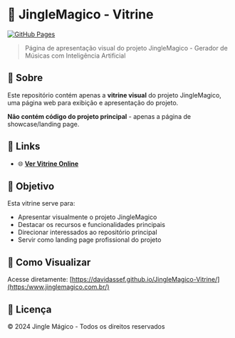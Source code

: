 # 🎵 JingleMagico - Vitrine

[![GitHub Pages](https://img.shields.io/badge/GitHub%20Pages-Live-brightgreen)](https://davidassef.github.io/JingleMagico-Vitrine/)

> Página de apresentação visual do projeto JingleMagico - Gerador de Músicas com Inteligência Artificial

## 📖 Sobre

Este repositório contém apenas a **vitrine visual** do projeto JingleMagico, uma página web para exibição e apresentação do projeto.

**Não contém código do projeto principal** - apenas a página de showcase/landing page.

## 🔗 Links

- 🌐 **[Ver Vitrine Online](https://davidassef.github.io/JingleMagico-Vitrine/)**

## 🎯 Objetivo

Esta vitrine serve para:
- Apresentar visualmente o projeto JingleMagico
- Destacar os recursos e funcionalidades principais
- Direcionar interessados ao repositório principal
- Servir como landing page profissional do projeto

## 🚀 Como Visualizar

Acesse diretamente: [https://davidassef.github.io/JingleMagico-Vitrine/](https:/www.jinglemagico.com.br/)

## 📄 Licença

© 2024 Jingle Mágico - Todos os direitos reservados
